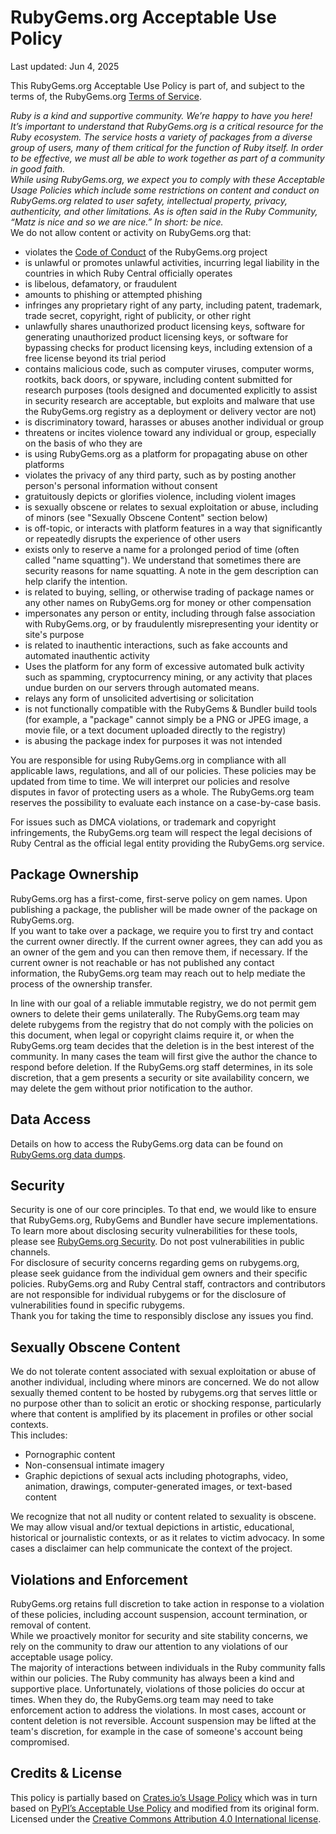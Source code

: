 # RubyGems.org Acceptable Use Policy

Last updated: Jun 4, 2025

This RubyGems.org Acceptable Use Policy is part of, and subject to the terms of, the RubyGems.org [Terms of Service](https://rubygems.org/policies/terms-of-service).

*Ruby is a kind and supportive community. We’re happy to have you here\! It’s important to understand that RubyGems.org is a critical resource for the Ruby ecosystem. The service hosts a variety of packages from a diverse group of users, many of them critical for the function of Ruby itself. In order to be effective, we must all be able to work together as part of a community in good faith.*   
*While using RubyGems.org, we expect you to comply with these Acceptable Usage Policies which include some restrictions on content and conduct on RubyGems.org related to user safety, intellectual property, privacy, authenticity, and other limitations. As is often said in the Ruby Community, “Matz is nice and so we are nice.” In short: be nice.*  
We do not allow content or activity on RubyGems.org that:

* violates the [Code of Conduct](https://github.com/rubygems/rubygems.org/blob/master/CODE_OF_CONDUCT.md) of the RubyGems.org project  
* is unlawful or promotes unlawful activities, incurring legal liability in the countries in which Ruby Central officially operates  
* is libelous, defamatory, or fraudulent  
* amounts to phishing or attempted phishing  
* infringes any proprietary right of any party, including patent, trademark, trade secret, copyright, right of publicity, or other right  
* unlawfully shares unauthorized product licensing keys, software for generating unauthorized product licensing keys, or software for bypassing checks for product licensing keys, including extension of a free license beyond its trial period  
* contains malicious code, such as computer viruses, computer worms, rootkits, back doors, or spyware, including content submitted for research purposes (tools designed and documented explicitly to assist in security research are acceptable, but exploits and malware that use the RubyGems.org registry as a deployment or delivery vector are not)  
* is discriminatory toward, harasses or abuses another individual or group  
* threatens or incites violence toward any individual or group, especially on the basis of who they are  
* is using RubyGems.org as a platform for propagating abuse on other platforms  
* violates the privacy of any third party, such as by posting another person's personal information without consent  
* gratuitously depicts or glorifies violence, including violent images  
* is sexually obscene or relates to sexual exploitation or abuse, including of minors (see "Sexually Obscene Content" section below)  
* is off-topic, or interacts with platform features in a way that significantly or repeatedly disrupts the experience of other users  
* exists only to reserve a name for a prolonged period of time (often called "name squatting"). We understand that sometimes there are security reasons for name squatting. A note in the gem description can help clarify the intention.  
* is related to buying, selling, or otherwise trading of package names or any other names on RubyGems.org for money or other compensation  
* impersonates any person or entity, including through false association with RubyGems.org, or by fraudulently misrepresenting your identity or site's purpose  
* is related to inauthentic interactions, such as fake accounts and automated inauthentic activity  
* Uses the platform for any form of excessive automated bulk activity such as spamming, cryptocurrency mining, or any activity that places undue burden on our servers through automated means.  
* relays any form of unsolicited advertising or solicitation  
* is not functionally compatible with the RubyGems & Bundler build tools (for example, a "package" cannot simply be a PNG or JPEG image, a movie file, or a text document uploaded directly to the registry)  
* is abusing the package index for purposes it was not intended

You are responsible for using RubyGems.org in compliance with all applicable laws, regulations, and all of our policies. These policies may be updated from time to time. We will interpret our policies and resolve disputes in favor of protecting users as a whole. The RubyGems.org team reserves the possibility to evaluate each instance on a case-by-case basis.

For issues such as DMCA violations, or trademark and copyright infringements, the RubyGems.org team will respect the legal decisions of Ruby Central as the official legal entity providing the RubyGems.org service.

## Package Ownership

RubyGems.org has a first-come, first-serve policy on gem names. Upon publishing a package, the publisher will be made owner of the package on RubyGems.org.  
If you want to take over a package, we require you to first try and contact the current owner directly. If the current owner agrees, they can add you as an owner of the gem and you can then remove them, if necessary. If the current owner is not reachable or has not published any contact information, the RubyGems.org team may reach out to help mediate the process of the ownership transfer.

In line with our goal of a reliable immutable registry, we do not permit gem owners to delete their gems unilaterally. The RubyGems.org team may delete rubygems from the registry that do not comply with the policies on this document, when legal or copyright claims require it, or when the RubyGems.org team decides that the deletion is in the best interest of the community. In many cases the team will first give the author the chance to respond before deletion. If the RubyGems.org staff determines, in its sole discretion, that a gem presents a security or site availability concern, we may delete the gem without prior notification to the author. 

## Data Access

Details on how to access the RubyGems.org data can be found on [RubyGems.org data dumps](https://rubygems.org/pages/data).

## Security

Security is one of our core principles. To that end, we would like to ensure that RubyGems.org, RubyGems and Bundler have secure implementations. To learn more about disclosing security vulnerabilities for these tools, please see [RubyGems.org Security](https://rubygems.org/pages/security). Do not post vulnerabilities in public channels.  
For disclosure of security concerns regarding gems on rubygems.org, please seek guidance from the individual gem owners and their specific policies. RubyGems.org and Ruby Central staff, contractors and contributors are not responsible for individual rubygems or for the disclosure of vulnerabilities found in specific rubygems.  
Thank you for taking the time to responsibly disclose any issues you find.

## Sexually Obscene Content

We do not tolerate content associated with sexual exploitation or abuse of another individual, including where minors are concerned. We do not allow sexually themed content to be hosted by rubygems.org that serves little or no purpose other than to solicit an erotic or shocking response, particularly where that content is amplified by its placement in profiles or other social contexts.  
This includes:

* Pornographic content  
* Non-consensual intimate imagery  
* Graphic depictions of sexual acts including photographs, video, animation, drawings, computer-generated images, or text-based content

We recognize that not all nudity or content related to sexuality is obscene. We may allow visual and/or textual depictions in artistic, educational, historical or journalistic contexts, or as it relates to victim advocacy. In some cases a disclaimer can help communicate the context of the project.

## Violations and Enforcement

RubyGems.org retains full discretion to take action in response to a violation of these policies, including account suspension, account termination, or removal of content.  
While we proactively monitor for security and site stability concerns, we rely on the community to draw our attention to any violations of our acceptable usage policy.  
The majority of interactions between individuals in the Ruby community falls within our policies. The Ruby community has always been a kind and supportive place. Unfortunately, violations of those policies do occur at times. When they do, the RubyGems.org team may need to take enforcement action to address the violations. In most cases, account or content deletion is not reversible. Account suspension may be lifted at the team's discretion, for example in the case of someone's account being compromised.

## Credits & License

This policy is partially based on [Crates.io’s Usage Policy](https://crates.io/policies) which was in turn based on [PyPI’s Acceptable Use Policy](https://github.com/pypi/warehouse/blob/3c404ada9fed7a03bbf7c3c74e86c383f705d96a/policies/acceptable-use-policy.md) and modified from its original form.  
Licensed under the [Creative Commons Attribution 4.0 International license](https://creativecommons.org/licenses/by/4.0/).

